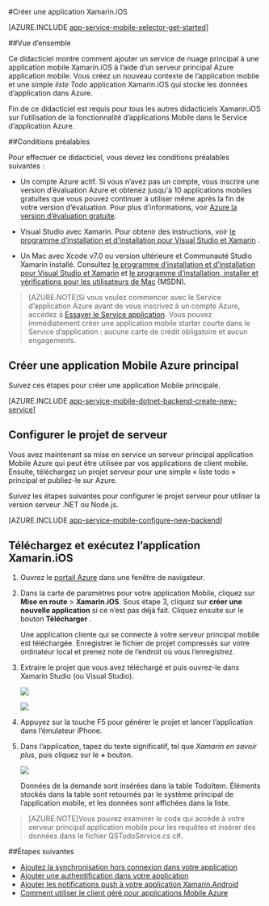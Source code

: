 <properties
    pageTitle="Prise en main Azure Application Service Mobile applications pour les applications Xamarin.iOS | Microsoft Azure"
    description="Suivez ce didacticiel pour commencer à utiliser à l’aide des applications mobiles pour le développement Xamarin.iOS."
    services="app-service\mobile"
    documentationCenter="xamarin"
    authors="adrianhall"
    manager="dwrede"
    editor=""/>

<tags
    ms.service="app-service-mobile"
    ms.workload="na"
    ms.tgt_pltfrm="mobile-xamarin-ios"
    ms.devlang="dotnet"
    ms.topic="hero-article"
    ms.date="10/01/2016"
    ms.author="adrianha"/>


#<a name="create-a-xamarinios-app"></a>Créer une application Xamarin.iOS

[AZURE.INCLUDE [app-service-mobile-selector-get-started](../../includes/app-service-mobile-selector-get-started.md)]

##<a name="overview"></a>Vue d’ensemble

Ce didacticiel montre comment ajouter un service de nuage principal à une application mobile Xamarin.iOS à l’aide d’un serveur principal Azure application mobile.  Vous créez un nouveau contexte de l’application mobile et une simple _liste Todo_ application Xamarin.iOS qui stocke les données d’application dans Azure.

Fin de ce didacticiel est requis pour tous les autres didacticiels Xamarin.iOS sur l’utilisation de la fonctionnalité d’applications Mobile dans le Service d’application Azure.

##<a name="prerequisites"></a>Conditions préalables

Pour effectuer ce didacticiel, vous devez les conditions préalables suivantes :

* Un compte Azure actif. Si vous n’avez pas un compte, vous inscrire une version d’évaluation Azure et obtenez jusqu'à 10 applications mobiles gratuites que vous pouvez continuer à utiliser même après la fin de votre version d’évaluation. Pour plus d’informations, voir [Azure la version d’évaluation gratuite](https://azure.microsoft.com/pricing/free-trial/).

* Visual Studio avec Xamarin. Pour obtenir des instructions, voir [le programme d’installation et d’installation pour Visual Studio et Xamarin](https://msdn.microsoft.com/library/mt613162.aspx) .

* Un Mac avec Xcode v7.0 ou version ultérieure et Communauté Studio Xamarin installé. Consultez [le programme d’installation et d’installation pour Visual Studio et Xamarin](https://msdn.microsoft.com/library/mt613162.aspx) et [le programme d’installation, installer et vérifications pour les utilisateurs de Mac](https://msdn.microsoft.com/library/mt488770.aspx) (MSDN).

>[AZURE.NOTE]Si vous voulez commencer avec le Service d’application Azure avant de vous inscrivez à un compte Azure, accédez à [Essayer le Service application](https://tryappservice.azure.com/?appServiceName=mobile). Vous pouvez immédiatement créer une application mobile starter courte dans le Service d’application : aucune carte de crédit obligatoire et aucun engagements.

## <a name="create-an-azure-mobile-app-backend"></a>Créer une application Mobile Azure principal

Suivez ces étapes pour créer une application Mobile principale.

[AZURE.INCLUDE [app-service-mobile-dotnet-backend-create-new-service](../../includes/app-service-mobile-dotnet-backend-create-new-service.md)]

## <a name="configure-the-server-project"></a>Configurer le projet de serveur

Vous avez maintenant sa mise en service un serveur principal application Mobile Azure qui peut être utilisée par vos applications de client mobile. Ensuite, téléchargez un projet serveur pour une simple « liste todo » principal et publiez-le sur Azure.

Suivez les étapes suivantes pour configurer le projet serveur pour utiliser la version serveur .NET ou Node.js.

[AZURE.INCLUDE [app-service-mobile-configure-new-backend](../../includes/app-service-mobile-configure-new-backend.md)]

## <a name="download-and-run-the-xamarinios-app"></a>Téléchargez et exécutez l’application Xamarin.iOS

1. Ouvrez le [portail Azure] dans une fenêtre de navigateur.

2. Dans la carte de paramètres pour votre application Mobile, cliquez sur **Mise en route** > **Xamarin.iOS**. Sous étape 3, cliquez sur **créer une nouvelle application** si ce n’est pas déjà fait.  Cliquez ensuite sur le bouton **Télécharger** .

    Une application cliente qui se connecte à votre serveur principal mobile est téléchargée. Enregistrer le fichier de projet compressés sur votre ordinateur local et prenez note de l’endroit où vous l’enregistrez.

3. Extraire le projet que vous avez téléchargé et puis ouvrez-le dans Xamarin Studio (ou Visual Studio).

    ![][9]

    ![][8]

4. Appuyez sur la touche F5 pour générer le projet et lancer l’application dans l’émulateur iPhone.

5. Dans l’application, tapez du texte significatif, tel que _Xamarin en savoir plus_, puis cliquez sur le **+** bouton.

    ![][10]

    Données de la demande sont insérées dans la table TodoItem. Éléments stockés dans la table sont retournés par le système principal de l’application mobile, et les données sont affichées dans la liste.

>[AZURE.NOTE]Vous pouvez examiner le code qui accède à votre serveur principal application mobile pour les requêtes et insérer des données dans le fichier QSTodoService.cs c#.

##<a name="next-steps"></a>Étapes suivantes

* [Ajoutez la synchronisation hors connexion dans votre application](app-service-mobile-xamarin-ios-get-started-offline-data.md)
* [Ajouter une authentification dans votre application](app-service-mobile-xamarin-ios-get-started-users.md)
* [Ajouter les notifications push à votre application Xamarin.Android](app-service-mobile-xamarin-ios-get-started-push.md)
* [Comment utiliser le client géré pour applications Mobile Azure](app-service-mobile-dotnet-how-to-use-client-library.md)

<!-- Anchors. -->
[Getting started with mobile app backends]:#getting-started
[Create a new mobile app backend]:#create-new-service
[Next Steps]:#next-steps

<!-- Images. -->
[6]: ./media/app-service-mobile-xamarin-ios-get-started/xamarin-ios-quickstart.png
[8]: ./media/app-service-mobile-xamarin-ios-get-started/mobile-xamarin-project-ios-vs.png
[9]: ./media/app-service-mobile-xamarin-ios-get-started/mobile-xamarin-project-ios-xs.png
[10]: ./media/app-service-mobile-xamarin-ios-get-started/mobile-quickstart-startup-ios.png

<!-- URLs. -->
[Portail Azure]: https://portal.azure.com/
